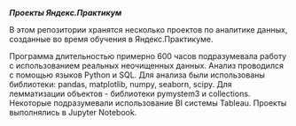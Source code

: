 ***Проекты Яндекс.Практикум***

В этом репозитории хранятся несколько проектов по аналитике данных, созданные во время обучения в Яндекс.Практикуме.

Программа длительностью примерно 600 часов подразумевала работу с использованием реальных неочищенных данных. Анализ проводился с помощью языков Python и SQL. Для анализа были использованы библиотеки: pandas, matplotlib, numpy, seaborn, scipy. Для лемматизации объектов - библиотеки pymystem3 и collections. Некоторые подразумевали использование BI системы Tableau. Проекты выполнялись в Jupyter Notebook.
